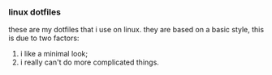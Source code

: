 ### **linux dotfiles**

these are my dotfiles that i use on linux. they are based on a basic style, this is due to two factors:
1. i like a minimal look;
1. i really can't do more complicated things.
